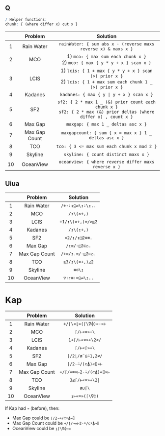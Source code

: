 ## Q

```q
/ Helper functions:
chunk: { (where differ x) cut x }
```

|       |    Problem    |                                                        Solution                                                         |
| :---: | :-----------: | :---------------------------------------------------------------------------------------------------------------------: |
|   1   |  Rain Water   |                             `rainWater: { sum abs x - (reverse maxs reverse x) & maxs x }`                              |
|   2   |      MCO      |                     1) `mco: { max sum each chunk x }` <br> 2) `mco: { max { y * y + x } scan x }`                      |
|   3   |     LCIS      |    1) `lcis: { 1 + max { y * y + x } scan (>) prior x }` <br> 2) `lcis: { 1 + max sum each chunk 1 _ (>) prior x }`     |
|   4   |    Kadanes    |                                        `kadanes: { max { y \| y + x } scan x }`                                         |
|   5   |      SF2      | `sf2: { 2 * max 1 _ (&) prior count each chunk x }` <br> `sf2: { 2 * max (&) prior deltas (where differ x) , count x }` |
|   6   |    Max Gap    |                                           `maxgap: { max 1 _ deltas asc x }`                                            |
|   7   | Max Gap Count |                                  `maxgapcount: { sum { x = max x } 1 _ deltas asc x }`                                  |
|   8   |      TCO      |                                       `tco: { 3 <= max sum each chunk x mod 2 }`                                        |
|   9   |    Skyline    |                                          `skyline: { count distinct maxs x }`                                           |
|  10   |   OceanView   |                                  `oceanview: { where reverse differ maxs reverse x }`                                   |

## Uiua

|       |    Problem    |     Solution      |
| :---: | :-----------: | :---------------: |
|   1   |  Rain Water   | `/+-∶↧⍜⇌\↥∶\↥..`  |
|   2   |      MCO      |    `/↥\(×+,)`     |
|   3   |     LCIS      | `+1/↥\(×+,)≡/>◫2` |
|   4   |    Kadanes    |    `/↥\(↥+,)`     |
|   5   |      SF2      |   `×2/↥/↧◫2⊜⧻.`   |
|   6   |    Max Gap    |   `/↥≡/-◫2⊏⌂.`    |
|   7   | Max Gap Count | `/+=/↥.≡/-◫2⊏⌂.`  |
|   8   |      TCO      |  `≥3/↥\(×+,)◿2`   |
|   9   |    Skyline    |      `⧻⊝\↥`       |
|  10   |   OceanView   |  `▽∶⇡⧻∶=⍜⇌\↥..`   |

# Kap

|       |    Problem    |        Solution        |
| :---: | :-----------: | :--------------------: |
|   1   |  Rain Water   |  `+/⌈\«⌊»(⌈\⍢⌽)«-»⊢`   |
|   2   |      MCO      |       `⌈/⊢«×»+\`       |
|   3   |     LCIS      |    `1+⌈/⊢«×»+\2</`     |
|   4   |    Kadanes    |       `⌈/⊢«⌈»+\`       |
|   5   |      SF2      |    `⌈/2⌊/≢¨⊆⍨1,2≠/`    |
|   6   |    Max Gap    |    `⌈/2-⍨/(⊂⍋)«⌷»⊢`    |
|   7   | Max Gap Count | `+/⌈/«=»⊢2-⍨/(⊂⍋)«⌷»⊢` |
|   8   |      TCO      |    `3≤⌈/⊢«×»+\2\|`     |
|   9   |    Skyline    |         `≢∪⌈\`         |
|  10   |   OceanView   |     `⍸⊢«=»(⌈\⍢⌽)`      |

If Kap had `⊸` (before), then:
* Max Gap could be `⌈/2-⍨/⊂⍤⍋⊸⌷`
* Max Gap Count could be `+/⌈/⊸=⊢2-⍨/⊂⍤⍋⊸⌷`
* OceanView could be `⍸⌈\⍢⌽⊸=`
